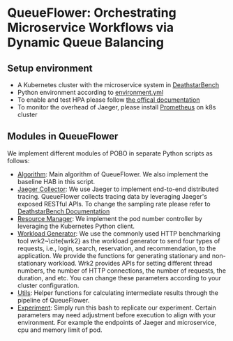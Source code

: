 # QueueFlower: Orchestrating Microservice Workflows via Dynamic Queue Balancing

## Setup environment
- A Kubernetes cluster with the microservice system in [DeathstarBench](https://github.com/delimitrou/DeathStarBench)
- Python environment according to [environment.yml](./environment.yml)
- To enable and test HPA please follow [the offical documentation](https://kubernetes.io/docs/tasks/run-application/horizontal-pod-autoscale-walkthrough/) 
- To monitor the overhead of Jaeger, please install [Prometheus](https://prometheus.io/) on k8s cluster

## Modules in QueueFlower
We implement different modules of POBO in separate Python scripts as follows:

- [Algorithm](./algorithm.py): Main algorithm of QueueFlower. We also implement the baseline HAB in this script.
- [Jaeger Collector](./jaegerCollector.py): We use Jaeger to implement end-to-end distributed tracing. QueueFlower collects tracing data by leveraging Jaeger's exposed RESTful APIs. To change the sampling rate please refer to [DeathstarBench Documentation](https://github.com/delimitrou/DeathStarBench)
- [Resource Manager](./k8sManager.py): We implement the pod number controller by leveraging the Kubernetes Python client.
- [Workload Generator](./wrk2LoadGenerator.py): We use the commonly used HTTP benchmarking tool wrk2~\cite{wrk2} as the workload generator to send four types of requests, i.e., login, search, reservation, and recommendation, to the application. We provide the functions for generating stationary and non-stationary workload. Wrk2 provides APIs for setting different thread numbers, the number of HTTP connections, the number of requests, the duration, and etc. You can change these parameters according to your cluster configuration.
- [Utils](./utils.py): Helper functions for calculating intermediate results through the pipeline of QueueFlower.
- [Experiment](./main.py): Simply run this bash to replicate our experiment. Certain parameters may need adjustment before execution to align with your environment. For example the endpoints of Jaeger and microservice, cpu and memory limit of pod.